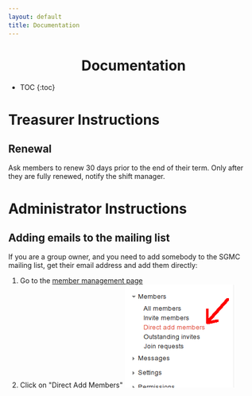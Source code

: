 ```yaml
---
layout: default
title: Documentation
---
```


<h1 style="text-align:center">Documentation</h1>

* TOC
{:toc}

Treasurer Instructions
======================

Renewal
-------

Ask members to renew 30 days prior to the end of their term.  Only after they
are fully renewed, notify the shift manager.

Administrator Instructions
==========================

Adding emails to the mailing list
---------------------------------

If you are a group owner, and you need to add somebody to the SGMC mailing
list, get their email address and add them directly:

1. Go to the [member management page](https://groups.google.com/forum/#!managemembers/somervillegranolamakingcoop/members/active)
2. Click on "Direct Add Members" !["Direct Add Members" button](direct_add_members.png "Direct Add Members button")

